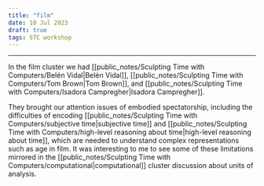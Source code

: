 ```yaml
---
title: "film"
date: 10 Jul 2023
draft: true
tags: STC workshop
---
```

---

In the film cluster we had [[public_notes/Sculpting Time with Computers/Belén Vidal|Belén Vidal]], [[public_notes/Sculpting Time with Computers/Tom Brown|Tom Brown]], and [[public_notes/Sculpting Time with Computers/Isadora Campregher|Isadora Campregher]].

They brought our attention issues of embodied spectatorship, including the difficulties of encoding [[public_notes/Sculpting Time with Computers/subjective time|subjective time]] and [[public_notes/Sculpting Time with Computers/high-level reasoning about time|high-level reasoning about time]], which are needed to understand complex representations such as age in film. It was interesting to me to see some of these limitations mirrored in the [[public_notes/Sculpting Time with Computers/computational|computational]] cluster discussion about units of analysis.